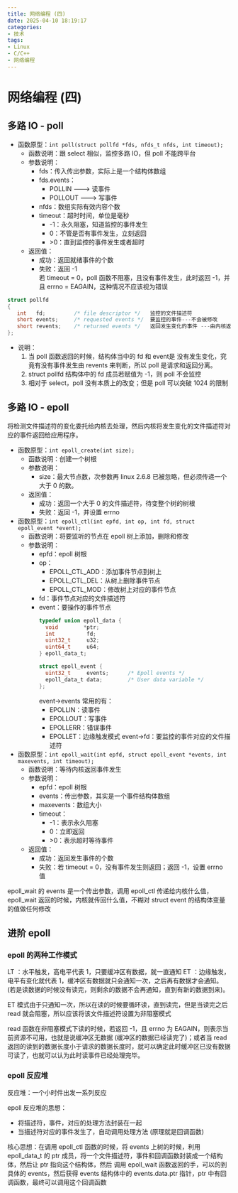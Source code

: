 ```yaml
---
title: 网络编程 (四)
date: 2025-04-10 18:19:17
categories:
- 技术
tags:
- Linux
- C/C++
- 网络编程
---
```


# 网络编程 (四)

## 多路 IO - poll

- 函数原型：`int poll(struct pollfd *fds, nfds_t nfds, int timeout);`
  - 函数说明：跟 select 相似，监控多路 IO，但 poll 不能跨平台
  - 参数说明：
    - fds：传入传出参数，实际上是一个结构体数组
    - fds.events：
      - POLLIN ---> 读事件
      - POLLOUT ---> 写事件
    - nfds：数组实际有效内容个数
    - timeout：超时时间，单位是毫秒
      - -1：永久阻塞，知道监控的事件发生
      - 0：不管是否有事件发生，立刻返回
      - \>0：直到监控的事件发生或者超时
  - 返回值：
    - 成功：返回就绪事件的个数
    - 失败：返回 -1 <br> 若 timeout = 0，poll 函数不阻塞，且没有事件发生，此时返回 -1，并且 errno = EAGAIN，这种情况不应该视为错误

```c
struct pollfd 
{
   int   fd;         /* file descriptor */   监控的文件描述符
   short events;     /* requested events */  要监控的事件---不会被修改
   short revents;    /* returned events */   返回发生变化的事件 ---由内核返回
};
```
- 说明：
  1. 当 poll 函数返回的时候，结构体当中的 fd 和 event是 没有发生变化，究竟有没有事件发生由 revents 来判断，所以 poll 是请求和返回分离。
  2. struct pollfd 结构体中的 fd 成员若赋值为 -1，则 poll 不会监控
  3. 相对于 select，poll 没有本质上的改变；但是 poll 可以突破 1024 的限制 

## 多路 IO - epoll

将检测文件描述符的变化委托给内核去处理，然后内核将发生变化的文件描述符对应的事件返回给应用程序。

- 函数原型：`int epoll_create(int size);`
  - 函数说明：创建一个树根
  - 参数说明：
    - size：最大节点数，次参数再 linux 2.6.8 已被忽略，但必须传递一个大于 0 的数。
  - 返回值：
    - 成功：返回一个大于 0 的文件描述符，待变整个树的树根
    - 失败：返回 -1，并设置 errno
- 函数原型：`int epoll_ctl(int epfd, int op, int fd, struct epoll_event *event);`
  - 函数说明：将要监听的节点在 epoll 树上添加，删除和修改
  - 参数说明：
    - epfd：epoll 树根
    - op：
      - EPOLL_CTL_ADD：添加事件节点到树上
      - EPOLL_CTL_DEL：从树上删除事件节点
      - EPOLL_CTL_MOD：修改树上对应的事件节点
    - fd：事件节点对应的文件描述符
    - event：要操作的事件节点
      ```c
      typedef union epoll_data {
        void        *ptr;
        int          fd;
        uint32_t     u32;
        uint64_t     u64;
      } epoll_data_t;

      struct epoll_event {
        uint32_t     events;      /* Epoll events */
        epoll_data_t data;        /* User data variable */
      };
      ```
      event->events 常用的有：
        - EPOLLIN：读事件
        - EPOLLOUT：写事件
        - EPOLLERR：错误事件
        - EPOLLET：边缘触发模式
      event->fd：要监控的事件对应的文件描述符
- 函数原型：`int epoll_wait(int epfd, struct epoll_event *events, int maxevents, int timeout);`
  - 函数说明：等待内核返回事件发生
  - 参数说明：
    - epfd：epoll 树根
    - events：传出参数，其实是一个事件结构体数组
    - maxevents：数组大小
    - timeout：
      - -1：表示永久阻塞
      - 0：立即返回
      - \>0：表示超时等待事件
  - 返回值：
    - 成功：返回发生事件的个数
    - 失败：若 timeout = 0，没有事件发生则返回；返回 -1，设置 errno 值

epoll_wait 的 events 是一个传出参数，调用 epoll_ctl 传递给内核什么值，epoll_wait 返回的时候，内核就传回什么值，不糊对 struct event 的结构体变量的值做任何修改

## 进阶 epoll

### epoll 的两种工作模式

LT ：水平触发，高电平代表 1，只要缓冲区有数据，就一直通知
ET ：边缘触发，电平有变化就代表 1，缓冲区有数据就只会通知一次，之后再有数据才会通知。(若是读数据的时候没有读完，则剩余的数据不会再通知，直到有新的数据到来)。

ET 模式由于只通知一次，所以在读的时候要循环读，直到读完，但是当读完之后 read 就会阻塞，所以应该将该文件描述符设置为非阻塞模式

read 函数在非阻塞模式下读的时候，若返回 -1，且 errno 为 EAGAIN，则表示当前资源不可用，也就是说缓冲区无数据 (缓冲区的数据已经读完了)；或者当 read 返回的读到的数据长度小于请求的数据长度时，就可以确定此时缓冲区已没有数据可读了，也就可以认为此时读事件已经处理完毕。

### epoll 反应堆

反应堆：一个小时件出发一系列反应

epoll 反应堆的思想：
- 将描述符，事件，对应的处理方法封装在一起
- 当描述符对应的事件发生了，自动调用处理方法 (原理就是回调函数)

核心思想：在调用 epoll_ctl 函数的时候，将 events 上树的时候，利用 epoll_data_t 的 ptr 成员，将一个文件描述符，事件和回调函数封装成一个结构体，然后让 ptr 指向这个结构体，然后 调用 epoll_wait 函数返回的手，可以的到具体的 events，然后获得 events 结构体中的 events.data.ptr 指针，ptr 中有回调函数，最终可以调用这个回调函数